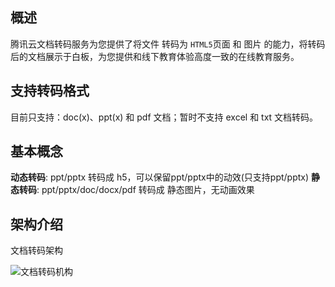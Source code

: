 ## 概述

腾讯云文档转码服务为您提供了将文件 转码为 `HTML5`页面 和 图片 的能力，将转码后的文档展示于白板，为您提供和线下教育体验高度一致的在线教育服务。

## 支持转码格式
目前只支持：doc(x)、ppt(x) 和 pdf 文档；暂时不支持 excel 和 txt 文档转码。

## 基本概念
**动态转码**: ppt/pptx 转码成 h5，可以保留ppt/pptx中的动效(只支持ppt/pptx)
**静态转码**: ppt/pptx/doc/docx/pdf 转码成 静态图片，无动画效果

## 架构介绍

文档转码架构

![文档转码机构](https://main.qcloudimg.com/raw/a461f4999d96401bb4b19ac5b8f188ee.png)
